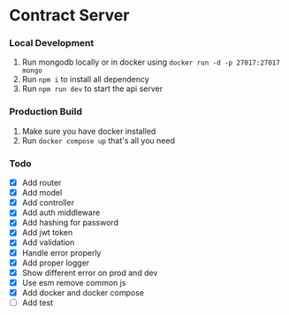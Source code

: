 # Contract Server

### Local Development

1. Run mongodb locally or in docker using `docker run -d -p 27017:27017 mongo`
2. Run `npm i` to install all dependency
3. Run `npm run dev` to start the api server

### Production Build

1. Make sure you have docker installed
2. Run `docker compose up` that's all you need

### Todo

- [x] Add router
- [x] Add model
- [x] Add controller
- [x] Add auth middleware
- [x] Add hashing for password
- [x] Add jwt token
- [x] Add validation
- [x] Handle error properly
- [x] Add proper logger
- [x] Show different error on prod and dev
- [x] Use esm remove common js
- [x] Add docker and docker compose
- [ ] Add test
